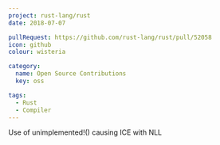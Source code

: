 ```yaml
---
project: rust-lang/rust
date: 2018-07-07

pullRequest: https://github.com/rust-lang/rust/pull/52058
icon: github
colour: wisteria

category:
  name: Open Source Contributions
  key: oss

tags:
  - Rust
  - Compiler
---
```

Use of unimplemented!() causing ICE with NLL
